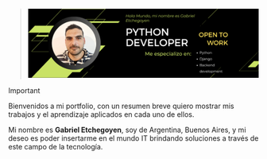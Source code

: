 >![img](https://github.com/Gabriel071185/Gabriel071185/blob/main/Banner_Github.png)

 >[!IMPORTANT]
 ><p>
  Bienvenidos a mi portfolio, con un resumen breve quiero mostrar mis trabajos y el aprendizaje aplicados en cada uno de ellos.
</p>
<p>
  Mi nombre es <strong>Gabriel Etchegoyen</strong>, soy de Argentina, Buenos Aires, y mi deseo es poder insertarme en el mundo IT brindando soluciones a través de este campo de la tecnología.
</p>



